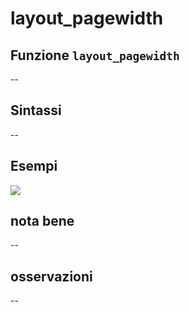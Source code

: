 # layout\_pagewidth

## Funzione `layout_pagewidth`

--

## Sintassi

--

## Esempi

![](https://github.com/pigreco/HfcQGIS/tree/852bbb62a0d5b7739914d4de0ea5b1ebbb5d81d1/img/variabili/layout_pagewidth/layout_pagewidth1.png)

## nota bene

--

## osservazioni

--

